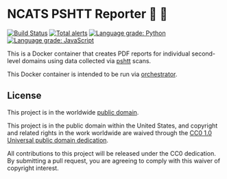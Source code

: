 # NCATS PSHTT Reporter :notebook: :file_folder: #

[![Build Status](https://travis-ci.com/cisagov/pshtt_reporter.svg?branch=develop)](https://travis-ci.com/cisagov/pshtt_reporter)
[![Total alerts](https://img.shields.io/lgtm/alerts/g/cisagov/pshtt_reporter.svg?logo=lgtm&logoWidth=18)](https://lgtm.com/projects/g/cisagov/pshtt_reporter/alerts/)
[![Language grade: Python](https://img.shields.io/lgtm/grade/python/g/cisagov/pshtt_reporter.svg?logo=lgtm&logoWidth=18)](https://lgtm.com/projects/g/cisagov/pshtt_reporter/context:python)
[![Language grade: JavaScript](https://img.shields.io/lgtm/grade/javascript/g/cisagov/pshtt_reporter.svg?logo=lgtm&logoWidth=18)](https://lgtm.com/projects/g/cisagov/pshtt_reporter/context:javascript)

This is a Docker container that creates PDF reports for individual
second-level domains using data collected via
[pshtt](https://github.com/cisagov/pshtt) scans.

This Docker container is intended to be run via
[orchestrator](https://github.com/cisagov/orchestrator).

## License ##

This project is in the worldwide [public domain](LICENSE.md).

This project is in the public domain within the United States, and
copyright and related rights in the work worldwide are waived through
the [CC0 1.0 Universal public domain
dedication](https://creativecommons.org/publicdomain/zero/1.0/).

All contributions to this project will be released under the CC0
dedication. By submitting a pull request, you are agreeing to comply
with this waiver of copyright interest.
